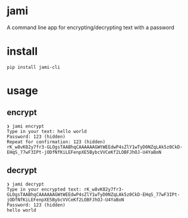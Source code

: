 # jami
A command line app for encrypting/decrypting text with a password

# install
`pip install jami-cli`


# usage

## encrypt
```
❯ jami encrypt
Type in your text: hello world
Password: 123 (hidden)
Repeat for confirmation: 123 (hidden)
rK_w8vK82y7fr3-GLOgsTAABhqCAAAAAAGWtWEEdwP4sZlY1wTyD0NZqLAk5z0CkD-EHqS_77wF3IPt-jODfNfKiLEFenpXE5BybcVVCeKf2LOBFJhOJ-U4YaBoN
```

## decrypt
```
❯ jami decrypt
Type in your encrypted text: rK_w8vK82y7fr3-GLOgsTAABhqCAAAAAAGWtWEEdwP4sZlY1wTyD0NZqLAk5z0CkD-EHqS_77wF3IPt-jODfNfKiLEFenpXE5BybcVVCeKf2LOBFJhOJ-U4YaBoN
Password: 123 (hidden)
hello world
